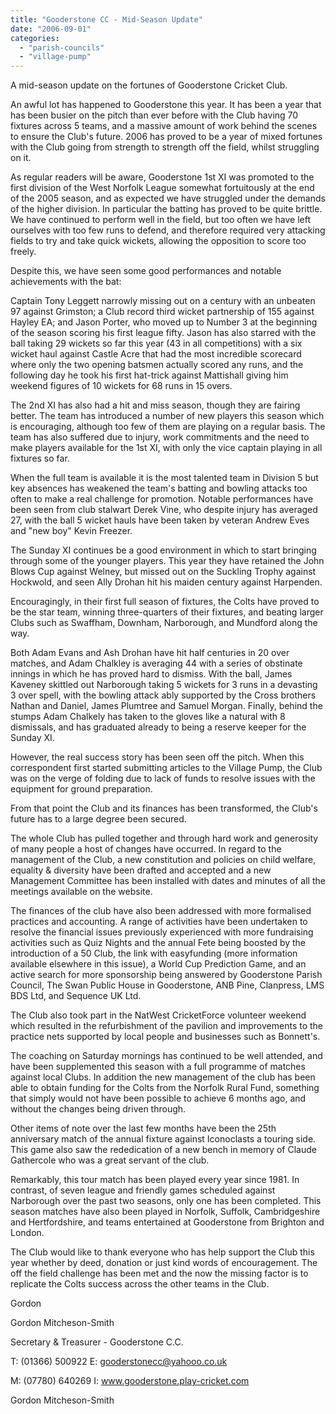 ```yaml
---
title: "Gooderstone CC - Mid-Season Update"
date: "2006-09-01"
categories: 
  - "parish-councils"
  - "village-pump"
---
```


A mid-season update on the fortunes of Gooderstone Cricket Club.

An awful lot has happened to Gooderstone this year. It has been a year that has been busier on the pitch than ever before with the Club having 70 fixtures across 5 teams, and a massive amount of work behind the scenes to ensure the Club's future. 2006 has proved to be a year of mixed fortunes with the Club going from strength to strength off the field, whilst struggling on it.

As regular readers will be aware, Gooderstone 1st XI was promoted to the first division of the West Norfolk League somewhat fortuitously at the end of the 2005 season, and as expected we have struggled under the demands of the higher division. In particular the batting has proved to be quite brittle. We have continued to perform well in the field, but too often we have left ourselves with too few runs to defend, and therefore required very attacking fields to try and take quick wickets, allowing the opposition to score too freely.

Despite this, we have seen some good performances and notable achievements with the bat:

Captain Tony Leggett narrowly missing out on a century with an unbeaten 97 against Grimston; a Club record third wicket partnership of 155 against Hayley EA; and Jason Porter, who moved up to Number 3 at the beginning of the season scoring his first league fifty. Jason has also starred with the ball taking 29 wickets so far this year (43 in all competitions) with a six wicket haul against Castle Acre that had the most incredible scorecard where only the two opening batsmen actually scored any runs, and the following day he took his first hat-trick against Mattishall giving him weekend figures of 10 wickets for 68 runs in 15 overs.

The 2nd XI has also had a hit and miss season, though they are fairing better. The team has introduced a number of new players this season which is encouraging, although too few of them are playing on a regular basis. The team has also suffered due to injury, work commitments and the need to make players available for the 1st XI, with only the vice captain playing in all fixtures so far.

When the full team is available it is the most talented team in Division 5 but key absences has weakened the team's batting and bowling attacks too often to make a real challenge for promotion. Notable performances have been seen from club stalwart Derek Vine, who despite injury has averaged 27, with the ball 5 wicket hauls have been taken by veteran Andrew Eves and "new boy" Kevin Freezer.

The Sunday XI continues be a good environment in which to start bringing through some of the younger players. This year they have retained the John Blows Cup against Welney, but missed out on the Suckling Trophy against Hockwold, and seen Ally Drohan hit his maiden century against Harpenden.

Encouragingly, in their first full season of fixtures, the Colts have proved to be the star team, winning three-quarters of their fixtures, and beating larger Clubs such as Swaffham, Downham, Narborough, and Mundford along the way.

Both Adam Evans and Ash Drohan have hit half centuries in 20 over matches, and Adam Chalkley is averaging 44 with a series of obstinate innings in which he has proved hard to dismiss. With the ball, James Kaveney skittled out Narborough taking 5 wickets for 3 runs in a devasting 3 over spell, with the bowling attack ably supported by the Cross brothers Nathan and Daniel, James Plumtree and Samuel Morgan. Finally, behind the stumps Adam Chalkely has taken to the gloves like a natural with 8 dismissals, and has graduated already to being a reserve keeper for the Sunday XI.

However, the real success story has been seen off the pitch. When this correspondent first started submitting articles to the Village Pump, the Club was on the verge of folding due to lack of funds to resolve issues with the equipment for ground preparation.

From that point the Club and its finances has been transformed, the Club's future has to a large degree been secured.

The whole Club has pulled together and through hard work and generosity of many people a host of changes have occurred. In regard to the management of the Club, a new constitution and policies on child welfare, equality & diversity have been drafted and accepted and a new Management Committee has been installed with dates and minutes of all the meetings available on the website.

The finances of the club have also been addressed with more formalised practices and accounting. A range of activities have been undertaken to resolve the financial issues previously experienced with more fundraising activities such as Quiz Nights and the annual Fete being boosted by the introduction of a 50 Club, the link with easyfunding (more information available elsewhere in this issue), a World Cup Prediction Game, and an active search for more sponsorship being answered by Gooderstone Parish Council, The Swan Public House in Gooderstone, ANB Pine, Clanpress, LMS BDS Ltd, and Sequence UK Ltd.

The Club also took part in the NatWest CricketForce volunteer weekend which resulted in the refurbishment of the pavilion and improvements to the practice nets supported by local people and businesses such as Bonnett's.

The coaching on Saturday mornings has continued to be well attended, and have been supplemented this season with a full programme of matches against local Clubs. In addition the new management of the club has been able to obtain funding for the Colts from the Norfolk Rural Fund, something that simply would not have been possible to achieve 6 months ago, and without the changes being driven through.

Other items of note over the last few months have been the 25th anniversary match of the annual fixture against Iconoclasts a touring side. This game also saw the rededication of a new bench in memory of Claude Gathercole who was a great servant of the club.

Remarkably, this tour match has been played every year since 1981. In contrast, of seven league and friendly games scheduled against Narborough over the past two seasons, only one has been completed. This season matches have also been played in Norfolk, Suffolk, Cambridgeshire and Hertfordshire, and teams entertained at Gooderstone from Brighton and London.

The Club would like to thank everyone who has help support the Club this year whether by deed, donation or just kind words of encouragement. The off the field challenge has been met and the now the missing factor is to replicate the Colts success across the other teams in the Club.

Gordon

Gordon Mitcheson-Smith

Secretary & Treasurer - Gooderstone C.C.

T: (01366) 500922 E: gooderstonecc@yahooo.co.uk

M: (07780) 640269 I: www.gooderstone.play-cricket.com

Gordon Mitcheson-Smith
